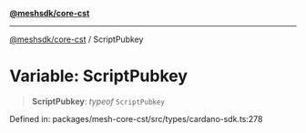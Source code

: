 [**@meshsdk/core-cst**](../README.md)

***

[@meshsdk/core-cst](../globals.md) / ScriptPubkey

# Variable: ScriptPubkey

> **ScriptPubkey**: *typeof* `ScriptPubkey`

Defined in: packages/mesh-core-cst/src/types/cardano-sdk.ts:278
